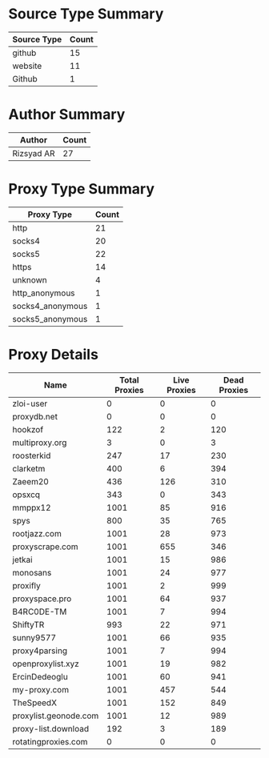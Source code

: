 # Source Type Summary

| Source Type | Count |
|-------------|-------|
| github | 15 |
| website | 11 |
| Github | 1 |


# Author Summary

| Author | Count |
|--------|-------|
| Rizsyad AR | 27 |


# Proxy Type Summary

| Proxy Type | Count |
|------------|-------|
| http | 21 |
| socks4 | 20 |
| socks5 | 22 |
| https | 14 |
| unknown | 4 |
| http_anonymous | 1 |
| socks4_anonymous | 1 |
| socks5_anonymous | 1 |


# Proxy Details

| Name | Total Proxies | Live Proxies | Dead Proxies |
|------|---------------|--------------|---------------|
| zloi-user | 0 | 0 | 0 |
| proxydb.net | 0 | 0 | 0 |
| hookzof | 122 | 2 | 120 |
| multiproxy.org | 3 | 0 | 3 |
| roosterkid | 247 | 17 | 230 |
| clarketm | 400 | 6 | 394 |
| Zaeem20 | 436 | 126 | 310 |
| opsxcq | 343 | 0 | 343 |
| mmppx12 | 1001 | 85 | 916 |
| spys | 800 | 35 | 765 |
| rootjazz.com | 1001 | 28 | 973 |
| proxyscrape.com | 1001 | 655 | 346 |
| jetkai | 1001 | 15 | 986 |
| monosans | 1001 | 24 | 977 |
| proxifly | 1001 | 2 | 999 |
| proxyspace.pro | 1001 | 64 | 937 |
| B4RC0DE-TM | 1001 | 7 | 994 |
| ShiftyTR | 993 | 22 | 971 |
| sunny9577 | 1001 | 66 | 935 |
| proxy4parsing | 1001 | 7 | 994 |
| openproxylist.xyz | 1001 | 19 | 982 |
| ErcinDedeoglu | 1001 | 60 | 941 |
| my-proxy.com | 1001 | 457 | 544 |
| TheSpeedX | 1001 | 152 | 849 |
| proxylist.geonode.com | 1001 | 12 | 989 |
| proxy-list.download | 192 | 3 | 189 |
| rotatingproxies.com | 0 | 0 | 0 |
